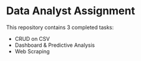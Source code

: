 # Data Analyst Assignment

This repository contains 3 completed tasks:
- CRUD on CSV
- Dashboard & Predictive Analysis
- Web Scraping
